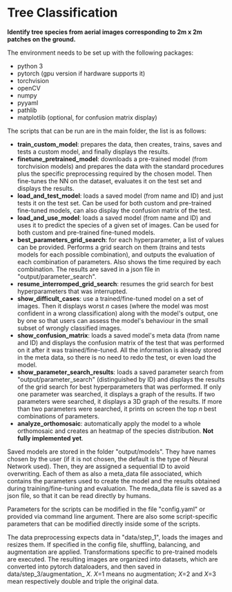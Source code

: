 # Tree Classification
**Identify tree species from aerial images corresponding to 2m x 2m patches on the ground.**

The environment needs to be set up with the following packages:
- python 3
- pytorch (gpu version if hardware supports it)
- torchvision
- openCV
- numpy
- pyyaml
- pathlib
- matplotlib (optional, for confusion matrix display)

The scripts that can be run are in the main folder, the list is as follows:
- **train_custom_model**: prepares the data, then creates, trains, saves and tests a custom model, and finally displays
the results.
- **finetune_pretrained_model**: downloads a pre-trained model (from torchvision models) and prepares the data with the 
standard procedures plus the specific preprocessing required by the chosen model. Then fine-tunes the NN on the
dataset, evaluates it on the test set and displays the results.
- **load_and_test_model**: loads a saved model (from name and ID) and just tests it on the test set. Can be used for
both custom and pre-trained fine-tuned models, can also display the confusion matrix of the test.
- **load_and_use_model**: loads a saved model (from name and ID) and uses it to predict the species of a given set of
images. Can be used for both custom and pre-trained fine-tuned models.
- **best_parameters_grid_search**: for each hyperparameter, a list of values can be provided. Performs a grid search
on them (trains and tests models for each possible combination), and outputs the evaluation of each combination of
parameters. Also shows the time required by each combination. The results are saved in a json file in 
"output/parameter_search".
- **resume_interromped_grid_search**: resumes the grid search for best hyperparameters that was interrupted.
- **show_difficult_cases**: use a trained/fine-tuned model on a set of images. Then it displays worst _n_ cases (where
the model was most confident in a wrong classification) along with the model's output, one by one so that users can
assess the model's behaviour in the small subset of wrongly classified images.
- **show_confusion_matrix**: loads a saved model's meta data (from name and ID) and displays the confusion matrix
of the test that was performed on it after it was trained/fine-tuned. All the information is already stored in the
meta data, so there is no need to redo the test, or even load the model.
- **show_parameter_search_results**: loads a saved parameter search from "output/parameter_search" (distinguished by
ID) and displays the results of the grid search for best hyperparameters that was performed. If only one parameter was
searched, it displays a graph of the results. If two parameters were searched, it displays a 3D graph of the results.
If more than two parameters were searched, it prints on screen the top _n_ best combinations of parameters.
- **analyze_orthomosaic**: automatically apply the model to a whole orthomosaic and creates an heatmap of the 
species distribution. **Not fully implemented yet**.


Saved models are stored in the folder "output/models". They have names chosen by the user (if it is not chosen, the
default is the type of Neural Network used). Then, they are assigned a sequential ID to avoid overwriting. Each of
them as also a meta_data file associated, which contains the parameters used to create the model and the results
obtained during training/fine-tuning and evaluation. The meda_data file is saved as a json file, so that it can be read
directly by humans.

Parameters for the scripts can be modified in the file "config.yaml" or provided via command line argument. There are
also some script-specific parameters that can be modified directly inside some of the scripts.

The data preprocessing expects data in "data/step_1", loads the images and resizes them. If specified in the config
file, shuffling, balancing, and augmentation are applied. Transformations specific to pre-trained models are executed.
The resulting images are organized into datasets, which are converted into pytorch dataloaders, and then saved in
data/step_3/augmentation_ _X_. _X_=1 means no augmentation; _X_=2 and _X_=3 mean respectively double and triple
the original data.
